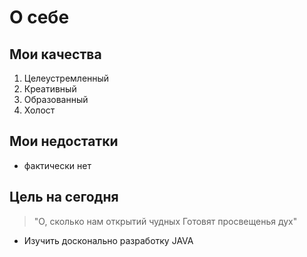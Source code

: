 
# О себе
## Мои качества
1. Целеустремленный
2. Креативный
3. Образованный
4. Холост
## Мои недостатки
- фактически нет
## Цель на сегодня
> "О, сколько нам открытий чудных Готовят просвещенья дух"
- Изучить досконально разработку JAVA
  